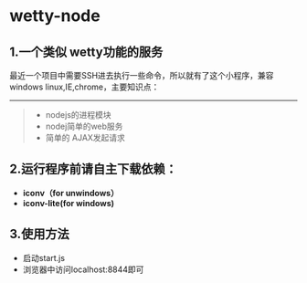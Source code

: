# wetty-node

## 1.一个类似 wetty功能的服务
最近一个项目中需要SSH进去执行一些命令，所以就有了这个小程序，兼容windows linux,IE,chrome，主要知识点：

-------------

> * nodejs的进程模块 
> * nodej简单的web服务 
> * 简单的 AJAX发起请求 

## 2.运行程序前请自主下载依赖：

* **iconv（for unwindows）**       
* **iconv-lite(for windows)**

## 3.使用方法
* 启动start.js
* 浏览器中访问localhost:8844即可


